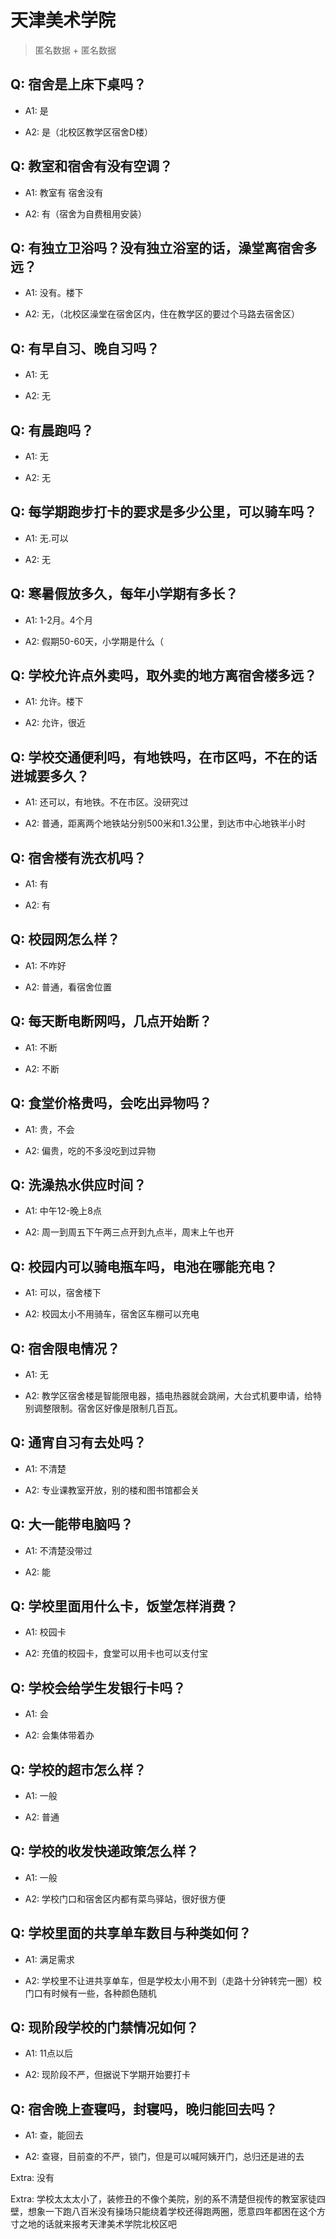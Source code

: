 # 天津美术学院

> 匿名数据 + 匿名数据

## Q: 宿舍是上床下桌吗？

- A1: 是

- A2: 是（北校区教学区宿舍D楼）

## Q: 教室和宿舍有没有空调？

- A1: 教室有 宿舍没有

- A2: 有（宿舍为自费租用安装）

## Q: 有独立卫浴吗？没有独立浴室的话，澡堂离宿舍多远？

- A1: 没有。楼下

- A2: 无，（北校区澡堂在宿舍区内，住在教学区的要过个马路去宿舍区）

## Q: 有早自习、晚自习吗？

- A1: 无

- A2: 无

## Q: 有晨跑吗？

- A1: 无

- A2: 无

## Q: 每学期跑步打卡的要求是多少公里，可以骑车吗？

- A1: 无.可以

- A2: 无

## Q: 寒暑假放多久，每年小学期有多长？

- A1: 1-2月。4个月

- A2: 假期50-60天，小学期是什么（

## Q: 学校允许点外卖吗，取外卖的地方离宿舍楼多远？

- A1: 允许。楼下

- A2: 允许，很近

## Q: 学校交通便利吗，有地铁吗，在市区吗，不在的话进城要多久？

- A1: 还可以，有地铁。不在市区。没研究过

- A2: 普通，距离两个地铁站分别500米和1.3公里，到达市中心地铁半小时

## Q: 宿舍楼有洗衣机吗？

- A1: 有

- A2: 有

## Q: 校园网怎么样？

- A1: 不咋好

- A2: 普通，看宿舍位置

## Q: 每天断电断网吗，几点开始断？

- A1: 不断

- A2: 不断

## Q: 食堂价格贵吗，会吃出异物吗？

- A1: 贵，不会

- A2: 偏贵，吃的不多没吃到过异物

## Q: 洗澡热水供应时间？

- A1: 中午12-晚上8点

- A2: 周一到周五下午两三点开到九点半，周末上午也开

## Q: 校园内可以骑电瓶车吗，电池在哪能充电？

- A1: 可以，宿舍楼下

- A2: 校园太小不用骑车，宿舍区车棚可以充电

## Q: 宿舍限电情况？

- A1: 无

- A2: 教学区宿舍楼是智能限电器，插电热器就会跳闸，大台式机要申请，给特别调整限制。宿舍区好像是限制几百瓦。

## Q: 通宵自习有去处吗？

- A1: 不清楚

- A2: 专业课教室开放，别的楼和图书馆都会关

## Q: 大一能带电脑吗？

- A1: 不清楚没带过

- A2: 能

## Q: 学校里面用什么卡，饭堂怎样消费？

- A1: 校园卡

- A2: 充值的校园卡，食堂可以用卡也可以支付宝

## Q: 学校会给学生发银行卡吗？

- A1: 会

- A2: 会集体带着办

## Q: 学校的超市怎么样？

- A1: 一般

- A2: 普通

## Q: 学校的收发快递政策怎么样？

- A1: 一般

- A2: 学校门口和宿舍区内都有菜鸟驿站，很好很方便

## Q: 学校里面的共享单车数目与种类如何？

- A1: 满足需求

- A2: 学校里不让进共享单车，但是学校太小用不到（走路十分钟转完一圈）校门口有时候有一些，各种颜色随机

## Q: 现阶段学校的门禁情况如何？

- A1: 11点以后

- A2: 现阶段不严，但据说下学期开始要打卡

## Q: 宿舍晚上查寝吗，封寝吗，晚归能回去吗？

- A1: 查，能回去

- A2: 查寝，目前查的不严，锁门，但是可以喊阿姨开门，总归还是进的去

Extra: 没有

Extra: 学校太太太小了，装修丑的不像个美院，别的系不清楚但视传的教室家徒四壁，想象一下跑八百米没有操场只能绕着学校还得跑两圈，愿意四年都困在这个方寸之地的话就来报考天津美术学院北校区吧